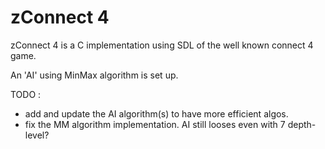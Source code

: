 # zConnect 4

zConnect 4 is a C implementation using SDL of the well known connect 4 game.

An 'AI' using MinMax algorithm is set up.

TODO :
* add and update the AI algorithm(s) to have more efficient algos.
* fix the MM algorithm implementation. AI still looses even with 7 depth-level?